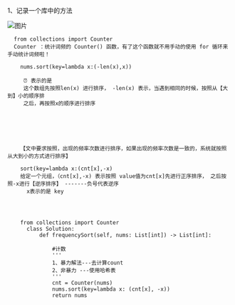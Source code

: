 1、记录一个库中的方法

![图片](https://user-images.githubusercontent.com/38878365/191928269-3fdb7dc3-d375-4917-9ce8-4cf2da5c85a5.png)




      from collections import Counter
      Counter ：统计词频的 Counter() 函数，有了这个函数就不用手动的使用 for 循环来手动统计词频啦！
      
        nums.sort(key=lambda x:(-len(x),x))
          
         ⏰ 表示的是
         这个数组先按照len(x) 进行排序， -len(x) 表示，当遇到相同的时候，按照从【大到】小的顺序排
         之后，再按照x的顺序进行排序
        
        
        
        
        
        
        【文中要求按照，出现的频率次数进行排序，如果出现的频率次数是一致的，系统就按照从大到小的方式进行排序】
        
        sort(key=lambda x:(cnt[x],-x)
        给定一个元组，（cnt[x],-x) 表示按照 value值为cnt[x]先进行正序排序， 之后按照-x进行【逆序排序】 -------负号代表逆序
          x表示的是 key  
        
    
    
    
        from collections import Counter
          class Solution:
              def frequencySort(self, nums: List[int]) -> List[int]:

                  #计数 
                  '''
                  1、暴力解法---去计算count
                  2、非暴力 ---使用哈希表
                  '''
                  cnt = Counter(nums)
                  nums.sort(key=lambda x: (cnt[x], -x))
                  return nums
